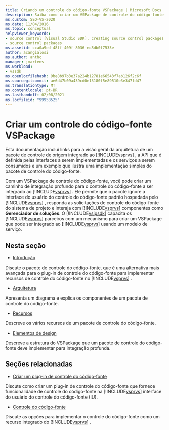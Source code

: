 ```yaml
---
title: Criando um controle do código-fonte VSPackage | Microsoft Docs
description: Saiba como criar um VSPackage de controle do código-fonte que cria um caminho de integração profundo para o controle do código-fonte para integração com o Visual Studio.
ms.custom: SEO-VS-2020
ms.date: 11/04/2016
ms.topic: conceptual
helpviewer_keywords:
- source control [Visual Studio SDK], creating source control packages
- source control packages
ms.assetid: cca0a9ed-48ff-409f-8036-ed8db0f7533e
author: acangialosi
ms.author: anthc
manager: jmartens
ms.workload:
- vssdk
ms.openlocfilehash: 9be8b97b3e37a224b12781e66543f7ab126f2c6f
ms.sourcegitcommit: ae6d47b09a439cd0e13180f5e89510e3e347fd47
ms.translationtype: MT
ms.contentlocale: pt-BR
ms.lasthandoff: 02/08/2021
ms.locfileid: "99958525"
---
```

# <a name="create-a-source-control-vspackage"></a>Criar um controle do código-fonte VSPackage
Esta documentação inclui links para a visão geral da arquitetura de um pacote de controle de origem integrado ao [!INCLUDE[vsprvs](../../code-quality/includes/vsprvs_md.md)] , a API que é definida pelas interfaces a serem implementadas e os serviços a serem consumidos e um exemplo que ilustra uma implementação simples do pacote de controle do código-fonte.

 Com um VSPackage de controle do código-fonte, você pode criar um caminho de integração profundo para o controle do código-fonte a ser integrado ao [!INCLUDE[vsprvs](../../code-quality/includes/vsprvs_md.md)] . Ele permite que o pacote ignore a interface do usuário do controle do código-fonte padrão hospedada pelo [!INCLUDE[vsprvs](../../code-quality/includes/vsprvs_md.md)] , responda às solicitações de controle do código-fonte do sistema de projeto e interaja com [!INCLUDE[vsprvs](../../code-quality/includes/vsprvs_md.md)] componentes como **Gerenciador de soluções**. O [!INCLUDE[vsipsdk](../../extensibility/includes/vsipsdk_md.md)] capacita os [!INCLUDE[vsprvs](../../code-quality/includes/vsprvs_md.md)] parceiros com um mecanismo para criar um VSPackage que pode ser integrado ao [!INCLUDE[vsprvs](../../code-quality/includes/vsprvs_md.md)] usando um modelo de serviço.

## <a name="in-this-section"></a>Nesta seção
- [Introdução](../../extensibility/internals/getting-started-with-source-control-vspackages.md)

 Discute o pacote de controle do código-fonte, que é uma alternativa mais avançada para o plug-in de controle do código-fonte para implementar recursos de controle do código-fonte no [!INCLUDE[vsprvs](../../code-quality/includes/vsprvs_md.md)] .

- [Arquitetura](../../extensibility/internals/source-control-vspackage-architecture.md)

 Apresenta um diagrama e explica os componentes de um pacote de controle do código-fonte.

- [Recursos](../../extensibility/internals/source-control-vspackage-features.md)

 Descreve os vários recursos de um pacote de controle do código-fonte.

- [Elementos de design](../../extensibility/internals/source-control-vspackage-design-elements.md)

 Descreve a estrutura do VSPackage que um pacote de controle do código-fonte deve implementar para integração profunda.

## <a name="related-sections"></a>Seções relacionadas
- [Criar um plug-in de controle do código-fonte](../../extensibility/internals/creating-a-source-control-plug-in.md)

 Discute como criar um plug-in de controle do código-fonte que fornece funcionalidade de controle do código-fonte na [!INCLUDE[vsprvs](../../code-quality/includes/vsprvs_md.md)] interface do usuário do controle do código-fonte (IU).

- [Controle do código-fonte](../../extensibility/internals/source-control.md)

 Discute as opções para implementar o controle do código-fonte como um recurso integrado do [!INCLUDE[vsprvs](../../code-quality/includes/vsprvs_md.md)] .
